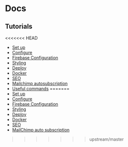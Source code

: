 # Docs

## Tutorials

<<<<<<< HEAD
* [Set up](tutorials/set-up.md)
* [Configure](tutorials/configure-app.md)
* [Firebase Configuration](tutorials/firebase.md)
* [Styling](tutorials/styling.md)
* [Deploy](tutorials/deploy.md)
* [Docker](tutorials/docker.md)
* [SEO](tutorials/seo.md)
* [Mailchimp autosubscription](tutorials/mailchimp-autosubscribe.md)
* [Useful commands](tutorials/useful_commands.md)
=======
* [Set up](tutorials/00-set-up.md)
* [Configure](tutorials/01-configure-app.md)
* [Firebase Configuration](tutorials/02-firebase.md)
* [Styling](tutorials/03-styling.md)
* [Deploy](tutorials/04-deploy.md)
* [Docker](tutorials/05-docker.md)
* [SEO](tutorials/06-seo.md)
* [MailChimp auto subscription](tutorials/07-mailchimp-autosubscribe.md)
>>>>>>> upstream/master
